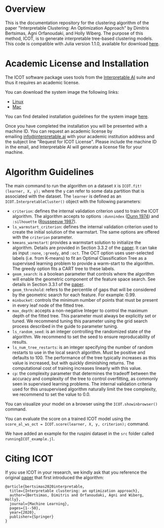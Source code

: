 # Overview
This is the documentation repository for the clustering algorithm of the paper "Interpretable Clustering: An Optimization Approach" by Dimitris Bertsimas, Agni Orfanoudaki, and Holly Wiberg. The purpose of this method, ICOT, is to generate interpretable tree-based clustering models. This code is compatible with Julia version 1.1.0, available for download [here](https://julialang.org/downloads/).

# Academic License and Installation
The ICOT software package uses tools from the [Interpretable AI](https://www.interpretable.ai/) suite and thus it requires an academic license. 

You can download the system image the following links:
* [Linux](https://iai-system-images.s3.amazonaws.com/icot/linux/julia1.1.0/v1.0/sys-linux-julia1.1.0-iai0.1.0-878.zip) 
* [Mac](https://iai-system-images.s3.amazonaws.com/icot/macos/julia1.1.0/v1.0/sys-macos-julia1.1.0-iai0.1.0-878.zip)

You can find detailed installation guidelines for the system image [here](https://docs.interpretable.ai/stable/installation/).

Once you have completed the installation you will be presented with a machine ID. You can request an academic license by emailing <info@interpretable.ai> with your academic institution address and the subject line "Request for ICOT License". Please include the machine ID in the email, and Interpretable AI will generate a license file for your machine.

# Algorithm Guidelines

The main command to run the algorithm on a dataset `X` is `ICOT.fit!(learner, X, y);` where the `y` can refer to some data partition that is associated with the dataset. The `learner` is defined as an `ICOT.InterpretableCluster()` object with the following parameters:
* `criterion`: defines the internal validation criterion used to train the ICOT algorithm. The algorithm accepts to options `:dunnindex` ([Dunn 1974](https://www.tandfonline.com/doi/abs/10.1080/01969727408546059)) and `:silhouette` ([Rousseeuw 1987](https://www.sciencedirect.com/science/article/pii/0377042787901257)).
* `ls_warmstart_criterion`: defines the internal validation criterion used to create the initial solution of the warmstart. The same options are offered with the `criterion` parameter.
* `kmeans_warmstart`: provides a warmstart solution to initialize the algorithm. Details are provided in Section 3.3.2 of the [paper](https://link.springer.com/article/10.1007/s10994-020-05896-2). It can take as input `:none`, `:greedy`, and `:oct`. The OCT option uses user-selected labels (i.e. from K-means) to fit an Optimal Classification Tree as a supervised learning problem to provide a warm-start to the algorithm. The greedy option fits a CART tree to these labels.
* `geom_search`: is a boolean parameter that controls where the algorithm will enable the geometric component of the feature space search. See details in Section 3.3.1 of the [paper](https://link.springer.com/article/10.1007/s10994-020-05896-2).
* `geom_threshold`: refers to the percentile of gaps that will be considered by the geometric search for each feature. For example: 0.99. 
* `minbucket`: controls the minimum number of points that must be present in every leaf node of the fitted tree. 
* `max_depth`: accepts a non-negative Integer to control the maximum depth of the fitted tree. This parameter must always be explicitly set or tuned. We recommend tuning this parameter using the grid search process described in the guide to parameter tuning.
* `ls_random_seed`: is an integer controlling the randomized state of the algorithm. We recommend to set the seed to ensure reproducability of results.
* `ls_num_tree_restarts`: is an integer specifying the number of random restarts to use in the local search algorithm. Must be positive and defaults to 100. The performance of the tree typically increases as this value is increased, but with quickly diminishing returns. The computational cost of training increases linearly with this value. 
* `cp`:  the complexity parameter that determines the tradeoff between the accuracy and complexity of the tree to control overfitting, as commonly seen in supervised learning problems. The internal validation criteria used for this unsupervised algorithm naturally limit the tree complexity, we recommend to set the value to 0.0.

You can visualize your model on a browser using the `ICOT.showinbrowser()` command.

You can evaluate the score on a trained ICOT model using the `score_al_ws_oct = ICOT.score(learner, X, y, criterion);` command.

We have added an example for the ruspini dataset in the `src` folder called `runningICOT_example.jl`.

# Citing ICOT
If you use ICOT in your research, we kindly ask that you reference the original [paper](https://link.springer.com/article/10.1007/s10994-020-05896-2) that first introduced the algorithm:

```
@article{bertsimas2020interpretable,
  title={Interpretable clustering: an optimization approach},
  author={Bertsimas, Dimitris and Orfanoudaki, Agni and Wiberg, Holly},
  journal={Machine Learning},
  pages={1--50},
  year={2020},
  publisher={Springer}
}
```


